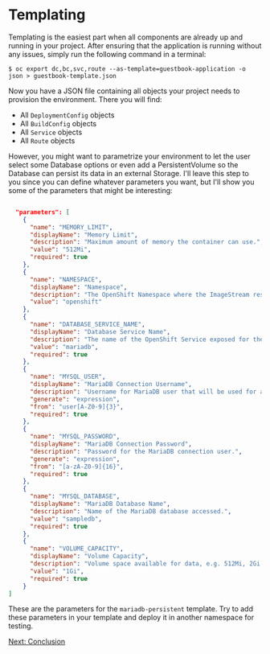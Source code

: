 Templating
==========
Templating is the easiest part when all components are already up and running in your project. After ensuring that the application is running without any issues, simply run the following command in a terminal:
```
$ oc export dc,bc,svc,route --as-template=guestbook-application -o json > guestbook-template.json
```
Now you have a JSON file containing all objects your project needs to provision the environment. There you will find:
* All `DeploymentConfig` objects
* All `BuildConfig` objects
* All `Service` objects
* All `Route` objects

However, you might want to parametrize your environment to let the user select some Database options or even add a PersistentVolume so the Database can persist its data in an external Storage. I'll leave this step to you since you can define whatever parameters you want, but I'll show you some of the parameters that might be interesting:

```json

  "parameters": [
    {
      "name": "MEMORY_LIMIT",
      "displayName": "Memory Limit",
      "description": "Maximum amount of memory the container can use.",
      "value": "512Mi",
      "required": true
    },
    {
      "name": "NAMESPACE",
      "displayName": "Namespace",
      "description": "The OpenShift Namespace where the ImageStream resides.",
      "value": "openshift"
    },
    {
      "name": "DATABASE_SERVICE_NAME",
      "displayName": "Database Service Name",
      "description": "The name of the OpenShift Service exposed for the database.",
      "value": "mariadb",
      "required": true
    },
    {
      "name": "MYSQL_USER",
      "displayName": "MariaDB Connection Username",
      "description": "Username for MariaDB user that will be used for accessing the database.",
      "generate": "expression",
      "from": "user[A-Z0-9]{3}",
      "required": true
    },
    {
      "name": "MYSQL_PASSWORD",
      "displayName": "MariaDB Connection Password",
      "description": "Password for the MariaDB connection user.",
      "generate": "expression",
      "from": "[a-zA-Z0-9]{16}",
      "required": true
    },
    {
      "name": "MYSQL_DATABASE",
      "displayName": "MariaDB Database Name",
      "description": "Name of the MariaDB database accessed.",
      "value": "sampledb",
      "required": true
    },
    {
      "name": "VOLUME_CAPACITY",
      "displayName": "Volume Capacity",
      "description": "Volume space available for data, e.g. 512Mi, 2Gi.",
      "value": "1Gi",
      "required": true
    }
]
```

These are the parameters for the `mariadb-persistent` template. Try to add these parameters in your template and deploy it in another namespace for testing.

[Next: Conclusion](https://github.com/rimolive/openshift-development-workshop/blob/master/workshop/conclusion.md)